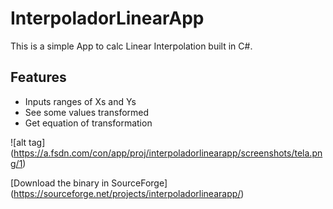 # InterpoladorLinearApp

This is a simple App to calc Linear Interpolation built in C#.

## Features

 - Inputs ranges of Xs and Ys
 - See some values transformed
 - Get equation of transformation
 
![alt tag] (https://a.fsdn.com/con/app/proj/interpoladorlinearapp/screenshots/tela.png/1)

[Download the binary in SourceForge] (https://sourceforge.net/projects/interpoladorlinearapp/)
